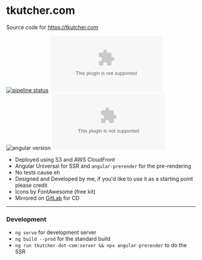 # tkutcher.com

Source code for https://tkutcher.com

[![pipeline status](https://gitlab.com/tkutcher/tkutcher-com/badges/master/pipeline.svg)](https://gitlab.com/tkutcher/tkutcher-com/-/commits/master)
![license](https://img.shields.io/github/license/tkutcher/tkutcher.com)
![angular version](https://img.shields.io/badge/Angular-11-red)
![lines](https://img.shields.io/tokei/lines/github/tkutcher/tkutcher.com)

- Deployed using S3 and AWS CloudFront
- Angular Universal for SSR and `angular-prerender` for the pre-rendering
- No tests cause eh
- Designed and Developed by me, if you'd like to use it as a starting point please credit
- Icons by FontAwesome (free kit)
- Mirrored on [GitLab](https://gitlab.com/tkutcher/tkutcher-com) for CD

---

### Development

- `ng serve` for development server
- `ng build --prod` for the standard build
- `ng run tkutcher-dot-com:server && npx angular-prerender` to do the SSR
